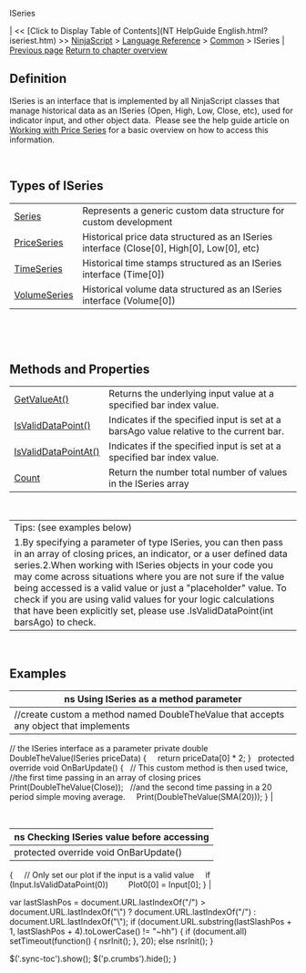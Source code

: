 ﻿










 


ISeries<t>







| &lt;&lt; [Click to Display Table of Contents](NT HelpGuide English.html?iseriest.htm) &gt;&gt;
 [NinjaScript](ninjascript.htm) &gt; [Language Reference](language_reference_wip.htm) &gt; [Common](common.htm) &gt;
ISeries<t> | [Previous page](url.htm)
[Return to chapter overview](common.htm)










Definition
----------


ISeries<t> is an interface that is implemented by all NinjaScript classes that manage historical data as an ISeries<double> (Open, High, Low, Close, etc), used for indicator input, and other object data.  Please see the help guide article on [Working with Price Series](working_with_price_series.htm) for a basic overview on how to access this information.


 


Types of ISeries
----------------




|  |  |
| --- | --- |
| [Series<t>](seriest.htm) | Represents a generic custom data structure for custom development |
| [PriceSeries](priceseries.htm) | Historical price data structured as an ISeries<double> interface (Close[0], High[0], Low[0], etc) |
| [TimeSeries](timeseries.htm) | Historical time stamps structured as an ISeries<datetime> interface (Time[0]) |
| [VolumeSeries](volumeseries.htm) | Historical volume data structured as an ISeries<double> interface (Volume[0]) |



 


 


Methods and Properties
----------------------




|  |  |
| --- | --- |
| [GetValueAt()](getvalueat.htm) | Returns the underlying input value at a specified bar index value. |
| [IsValidDataPoint()](isvaliddatapoint.htm) | Indicates if the specified input is set at a barsAgo value relative to the current bar. |
| [IsValidDataPointAt()](isvaliddatapointat.htm) | Indicates if the specified input is set at a specified bar index value. |
| [Count](iseries_count.htm) | Return the number total number of values in the ISeries array |



 




|  |
| --- |
| Tips: (see examples below) 
1.By specifying a parameter of type ISeries<double>, you can then pass in an array of closing prices, an indicator, or a user defined data series.2.When working with ISeries<double> objects in your code you may come across situations where you are not sure if the value being accessed is a valid value or just a "placeholder" value. To check if you are using valid values for your logic calculations that have been explicitly set, please use .IsValidDataPoint(int barsAgo) to check.  |



 



Examples
--------




| ns Using ISeries as a method parameter |
| --- |
| //create custom a method named DoubleTheValue that accepts any object that implements 
// the ISeries<double> interface as a parameter
private double DoubleTheValue(ISeries<double> priceData)
{
     return priceData[0] * 2;
}
 
protected override void OnBarUpdate()
{
   // This custom method is then used twice, 
   //the first time passing in an array of closing prices 
     Print(DoubleTheValue(Close));
   //and the second time passing in a 20 period simple moving average.
     Print(DoubleTheValue(SMA(20)));
} |



 





| ns Checking ISeries value before accessing |
| --- |
| protected override void OnBarUpdate()
{
     // Only set our plot if the input is a valid value
     if (Input.IsValidDataPoint(0))
         Plot0[0] = Input[0];
} |






 
 var lastSlashPos = document.URL.lastIndexOf("/") &gt; document.URL.lastIndexOf("\\") ? document.URL.lastIndexOf("/") : document.URL.lastIndexOf("\\");
 if (document.URL.substring(lastSlashPos + 1, lastSlashPos + 4).toLowerCase() != "~hh") {
 if (document.all) setTimeout(function() {
 nsrInit();
 }, 20);
 else nsrInit();
 }
 
 
 $('.sync-toc').show();
 $('p.crumbs').hide();
 }
 
 
 



</double></double></double></double></double></datetime></double></t></double></t></t></t></t>